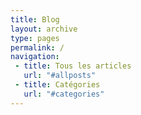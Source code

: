 ```yaml
---
title: Blog
layout: archive
type: pages
permalink: /
navigation:
 - title: Tous les articles
   url: "#allposts"
 - title: Catégories
   url: "#categories"
---
```

